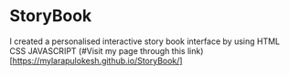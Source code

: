 # StoryBook
I created a personalised interactive story book interface by using HTML CSS JAVASCRIPT
(#Visit my page through this link)[https://mylarapulokesh.github.io/StoryBook/]
